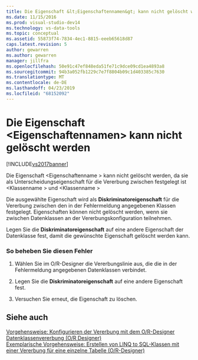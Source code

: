 ```yaml
---
title: Die Eigenschaft &lt;Eigenschaftennamen&gt; kann nicht gelöscht werden | Microsoft-Dokumentation
ms.date: 11/15/2016
ms.prod: visual-studio-dev14
ms.technology: vs-data-tools
ms.topic: conceptual
ms.assetid: 55873f74-7834-4ec1-8815-eeeb65618d87
caps.latest.revision: 5
author: gewarren
ms.author: gewarren
manager: jillfra
ms.openlocfilehash: 50e91c47ef848eda51fe71c9dce09cd1ea4893a8
ms.sourcegitcommit: 94b3a052fb1229c7e7f8804b09c1d403385c7630
ms.translationtype: MT
ms.contentlocale: de-DE
ms.lasthandoff: 04/23/2019
ms.locfileid: "68152092"
---
```

# <a name="the-property-ltproperty-namegt-cannot-be-deleted"></a>Die Eigenschaft &lt;Eigenschaftennamen&gt; kann nicht gelöscht werden
[!INCLUDE[vs2017banner](../includes/vs2017banner.md)]

Die Eigenschaft \<Eigenschaftenname > kann nicht gelöscht werden, da sie als Unterscheidungseigenschaft für die Vererbung zwischen festgelegt ist \<Klassenname > und \<Klassenname >  
  
 Die ausgewählte Eigenschaft wird als **Diskriminatoreigenschaft** für die Vererbung zwischen den in der Fehlermeldung angegebenen Klassen festgelegt. Eigenschaften können nicht gelöscht werden, wenn sie zwischen Datenklassen an der Vererbungskonfiguration teilnehmen.  
  
 Legen Sie die **Diskriminatoreigenschaft** auf eine andere Eigenschaft der Datenklasse fest, damit die gewünschte Eigenschaft gelöscht werden kann.  
  
### <a name="to-correct-this-error"></a>So beheben Sie diesen Fehler  
  
1. Wählen Sie im O/R-Designer die Vererbungslinie aus, die die in der Fehlermeldung angegebenen Datenklassen verbindet.  
  
2. Legen Sie die **Diskriminatoreigenschaft** auf eine andere Eigenschaft fest.  
  
3. Versuchen Sie erneut, die Eigenschaft zu löschen.  
  
## <a name="see-also"></a>Siehe auch  
 [Vorgehensweise: Konfigurieren der Vererbung mit dem O/R-Designer](../data-tools/how-to-configure-inheritance-by-using-the-o-r-designer.md)   
 [Datenklassenvererbung (O/R Designer)](../data-tools/data-class-inheritance-o-r-designer.md)   
 [Exemplarische Vorgehensweise: Erstellen von LINQ to SQL-Klassen mit einer Vererbung für eine einzelne Tabelle (O/R-Designer)](../data-tools/walkthrough-creating-linq-to-sql-classes-by-using-single-table-inheritance-o-r-designer.md)
